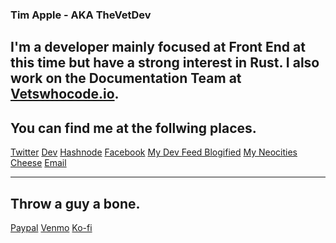 ### Tim Apple - AKA TheVetDev

I'm a developer mainly focused at Front End at this time but have a strong interest in Rust.
I also work on the Documentation Team at [Vetswhocode.io](https://vetswhocode.io).
---

## You can find me at the follwing places. 

[Twitter](https://twitter.com/thevetdev)
[Dev](https://dev.to/thevetdev)
[Hashnode](https://timapple.dev)
[Facebook](https://fb.com/thevetdev)
[My Dev Feed Blogified](https://thevet.dev)
[My Neocities Cheese](https://timapple.neocities.org/)
[Email](mailto:timapple@hey.com)

---

## Throw a guy a bone.

[Paypal](https://paypal.me/vetdev)
[Venmo](https://www.venmo.com/thevetdev)
[Ko-fi](https://ko-fi.com/thevetdev)

<!--
**TheVetDev/TheVetDev** is a ✨ _special_ ✨ repository because its `README.md` (this file) appears on your GitHub profile.

Here are some ideas to get you started:

- 🔭 I’m currently working on ...
- 🌱 I’m currently learning ...
- 👯 I’m looking to collaborate on ...
- 🤔 I’m looking for help with ...
- 💬 Ask me about ...
- 📫 How to reach me: ...
- 😄 Pronouns: ...
- ⚡ Fun fact: ...
-->
